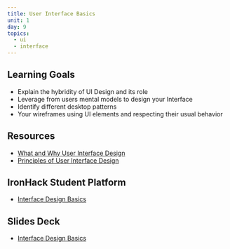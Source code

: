 ```yaml
---
title: User Interface Basics
unit: 1
day: 9
topics:
  - ui
  - interface
---
```


## Learning Goals
- Explain the hybridity of UI Design and its role
- Leverage from users mental models to design your Interface
- Identify different desktop patterns
- Your wireframes using UI elements and respecting their usual behavior

## Resources
- [What and Why User Interface Design](https://www.usability.gov/what-and-why/user-interface-design.html)
- [Principles of User Interface Design](http://bokardo.com/principles-of-user-interface-design/)

## IronHack Student Platform
- [Interface Design Basics](http://learn.ironhack.com/#/learning_unit/7048)

## Slides Deck
- [Interface Design Basics](https://docs.google.com/presentation/d/1C2Jg9DHE5oXhZDaQkQXvRmWIH3XofHaCdHJNWGNWVWM/view)
